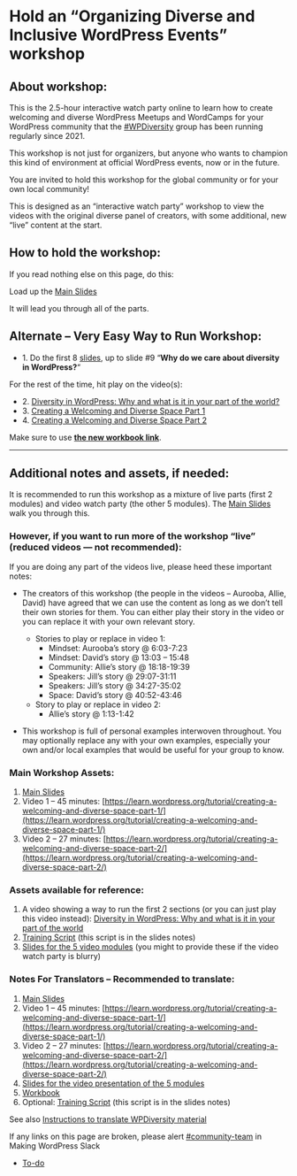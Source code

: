 # Hold an &#8220;Organizing Diverse and Inclusive WordPress Events&#8221; workshop

## About workshop:

This is the 2.5-hour interactive watch party online to learn how to create welcoming and diverse WordPress Meetups and WordCamps for your WordPress community that the [#WPDiversity](https://make.wordpress.org/community/tag/wpdiversity/) group has been running regularly since 2021.

This workshop is not just for organizers, but anyone who wants to champion this kind of environment at official WordPress events, now or in the future.

You are invited to hold this workshop for the global community or for your own local community!

This is designed as an “interactive watch party” workshop to view the videos with the original diverse panel of creators, with some additional, new “live” content at the start.

## How to hold the workshop:

If you read nothing else on this page, do this:

Load up the [Main Slides](https://docs.google.com/presentation/d/1i6rlCPO1x0P7QMWUKy5vXvNi9CHL5nRfmkzVlMsidQM/edit?usp=sharing)

It will lead you through all of the parts.

## Alternate – Very Easy Way to Run Workshop:

*   1\. Do the first 8 [slides](https://docs.google.com/presentation/d/1i6rlCPO1x0P7QMWUKy5vXvNi9CHL5nRfmkzVlMsidQM/edit?usp=sharing), up to slide #9 “**Why do we care about diversity in WordPress?**“

For the rest of the time, hit play on the video(s):

*   2\. [Diversity in WordPress: Why and what is it in your part of the world?](https://wordpress.tv/2023/08/13/jill-binder-diversity-in-wordpress-why-and-what-is-it-in-your-part-of-the-world/)
*   3\. [Creating a Welcoming and Diverse Space Part 1](https://learn.wordpress.org/tutorial/creating-a-welcoming-and-diverse-space-part-1/)
*   4\. [Creating a Welcoming and Diverse Space Part 2](https://learn.wordpress.org/tutorial/creating-a-welcoming-and-diverse-space-part-2/)

Make sure to use **[the new workbook link](https://docs.google.com/document/d/1irxnNn1iYp17BdQEBs0hIzb6QM8GpPQnfpfyqi6hzNA/edit?usp=sharing)**.

* * *

## Additional notes and assets, if needed: 

It is recommended to run this workshop as a mixture of live parts (first 2 modules) and video watch party (the other 5 modules). The [Main Slides](https://docs.google.com/presentation/d/1i6rlCPO1x0P7QMWUKy5vXvNi9CHL5nRfmkzVlMsidQM/edit?usp=sharing) walk you through this.

### However, if you want to run more of the workshop “live” (reduced videos — not recommended):

If you are doing any part of the videos live, please heed these important notes:

*   The creators of this workshop (the people in the videos – Aurooba, Allie, David) have agreed that we can use the content as long as we don’t tell their own stories for them. You can either play their story in the video or you can replace it with your own relevant story.
    *   Stories to play or replace in video 1:
        *   Mindset: Aurooba’s story @ 6:03-7:23
        *   Mindset: David’s story @ 13:03 – 15:48
        *   Community: Allie’s story @ 18:18-19:39
        *   Speakers: Jill’s story @ 29:07-31:11
        *   Speakers: Jill’s story @ 34:27-35:02
        *   Space: David’s story @ 40:52-43:46
    *   Story to play or replace in video 2:
        *   Allie’s story @ 1:13-1:42

*   This workshop is full of personal examples interwoven throughout. You may optionally replace any with your own examples, especially your own and/or local examples that would be useful for your group to know.

### Main Workshop Assets:

1.  [Main Slides](https://docs.google.com/presentation/d/1i6rlCPO1x0P7QMWUKy5vXvNi9CHL5nRfmkzVlMsidQM/edit?usp=sharing)
2.  Video 1 – 45 minutes: [https://learn.wordpress.org/tutorial/creating-a-welcoming-and-diverse-space-part-1/](https://learn.wordpress.org/tutorial/creating-a-welcoming-and-diverse-space-part-1/)
3.  Video 2 – 27 minutes: [https://learn.wordpress.org/tutorial/creating-a-welcoming-and-diverse-space-part-2/](https://learn.wordpress.org/tutorial/creating-a-welcoming-and-diverse-space-part-2/)

### Assets available for reference:

1.  A video showing a way to run the first 2 sections (or you can just play this video instead): [Diversity in WordPress: Why and what is it in your part of the world](https://wordpress.tv/2023/08/13/jill-binder-diversity-in-wordpress-why-and-what-is-it-in-your-part-of-the-world/)
2.  [Training Script](https://docs.google.com/document/d/1GDf6y8ugXA3yoxQSG2IQXBGM_bLkLXMAxGfBAoisfhU/edit?usp=sharing) (this script is in the slides notes)
3.  [Slides for the 5 video modules](https://docs.google.com/presentation/d/1PvrOhZ5VgwWEHNMuuNGLbw25uKeUvKZ60-FWuilUpSs/edit?usp=drive_link) (you might to provide these if the video watch party is blurry)

### Notes For Translators – Recommended to translate:

1.  [Main Slides](https://docs.google.com/presentation/d/1i6rlCPO1x0P7QMWUKy5vXvNi9CHL5nRfmkzVlMsidQM/edit?usp=sharing)
2.  Video 1 – 45 minutes: [https://learn.wordpress.org/tutorial/creating-a-welcoming-and-diverse-space-part-1/](https://learn.wordpress.org/tutorial/creating-a-welcoming-and-diverse-space-part-1/)
3.  Video 2 – 27 minutes: [https://learn.wordpress.org/tutorial/creating-a-welcoming-and-diverse-space-part-2/](https://learn.wordpress.org/tutorial/creating-a-welcoming-and-diverse-space-part-2/)
4.  [Slides for the video presentation of the 5 modules](https://docs.google.com/presentation/d/1PvrOhZ5VgwWEHNMuuNGLbw25uKeUvKZ60-FWuilUpSs/edit?usp=sharing)
5.  [Workbook](https://docs.google.com/document/d/1irxnNn1iYp17BdQEBs0hIzb6QM8GpPQnfpfyqi6hzNA/edit?usp=sharing)
6.  Optional: [Training Script](https://docs.google.com/document/d/1GDf6y8ugXA3yoxQSG2IQXBGM_bLkLXMAxGfBAoisfhU/edit?usp=sharing) (this script is in the slides notes)

See also [Instructions to translate WPDiversity material](https://make.wordpress.org/community/handbook/meetup-organizer/event-formats/diversity-speaker-training-workshop/instructions-to-translate-wpdiversity-material/)

If any links on this page are broken, please alert [#community-team](https://make.wordpress.org/community/tag/community-team/) in Making WordPress Slack

*   [To-do](# "To-do")